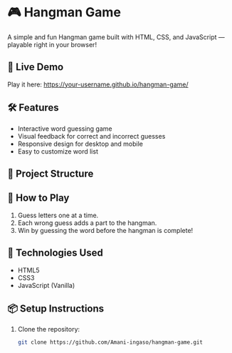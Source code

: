 
# 🎮 Hangman Game

A simple and fun Hangman game built with HTML, CSS, and JavaScript — playable right in your browser!

## 🚀 Live Demo

Play it here: https://your-username.github.io/hangman-game/

## 🛠️ Features

- Interactive word guessing game
- Visual feedback for correct and incorrect guesses
- Responsive design for desktop and mobile
- Easy to customize word list

## 📁 Project Structure
## 🧠 How to Play

1. Guess letters one at a time.
2. Each wrong guess adds a part to the hangman.
3. Win by guessing the word before the hangman is complete!

## 🧩 Technologies Used

- HTML5
- CSS3
- JavaScript (Vanilla)

## 📦 Setup Instructions

1. Clone the repository:
   ```bash
   git clone https://github.com/Amani-ingaso/hangman-game.git
